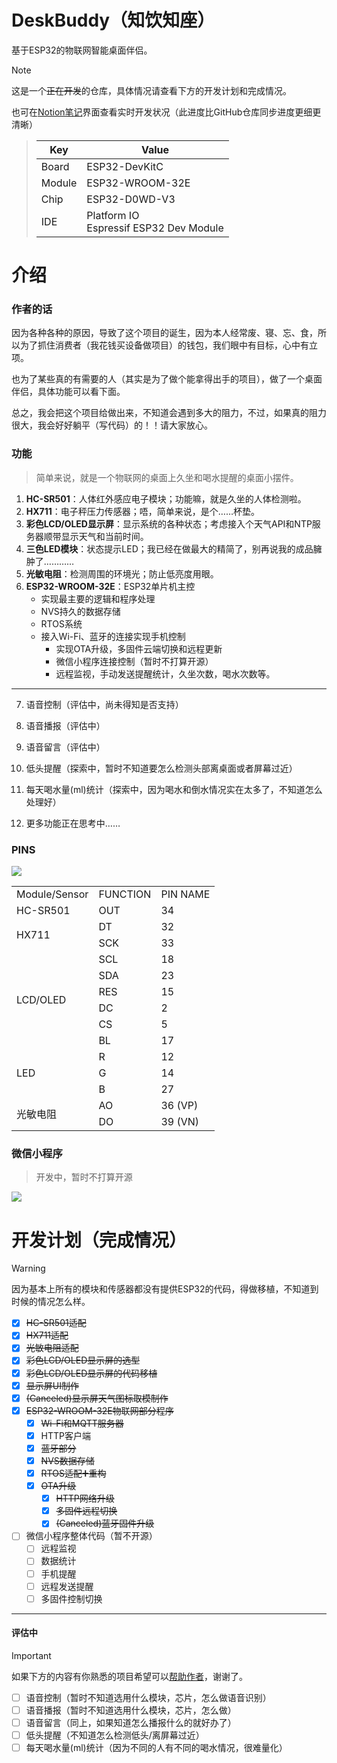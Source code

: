 # DeskBuddy（知饮知座）

基于ESP32的物联网智能桌面伴侣。

> [!NOTE]
> 这是一个~~正在开发~~的仓库，具体情况请查看下方的开发计划和完成情况。
> 
> 也可在[Notion笔记](https://systemannounce.notion.site/DeskBuddy-1423a31c61c5808896e3cd2a04a4a249)界面查看实时开发状况（此进度比GitHub仓库同步进度更细更清晰）

> | Key    | Value                                        |
> | ------ | -------------------------------------------- |
> | Board  | ESP32-DevKitC                                |
> | Module | ESP32-WROOM-32E                              |
> | Chip   | ESP32-D0WD-V3                                |
> | IDE    | Platform IO <br />Espressif ESP32 Dev Module |

# 介绍

### 作者的话

因为各种各种的原因，导致了这个项目的诞生，因为本人经常废、寝、忘、食，所以为了抓住消费者（我花钱买设备做项目）的钱包，我们眼中有目标，心中有立项。

也为了某些真的有需要的人（其实是为了做个能拿得出手的项目），做了一个桌面伴侣，具体功能可以看下面。

总之，我会把这个项目给做出来，不知道会遇到多大的阻力，不过，如果真的阻力很大，我会好好躺平（写代码）的！！请大家放心。

### 功能

> 简单来说，就是一个物联网的桌面上久坐和喝水提醒的桌面小摆件。

1. **HC-SR501**：人体红外感应电子模块；功能嘛，就是久坐的人体检测啦。
2. **HX711**：电子秤压力传感器；唔，简单来说，是个……杯垫。
3. **彩色LCD/OLED显示屏**：显示系统的各种状态；考虑接入个天气API和NTP服务器顺带显示天气和当前时间。
4. **三色LED模块**：状态提示LED；我已经在做最大的精简了，别再说我的成品臃肿了…………
5. **光敏电阻**：检测周围的环境光；防止低亮度用眼。
6. **ESP32-WROOM-32E**：ESP32单片机主控
   * 实现最主要的逻辑和程序处理
   * NVS持久的数据存储
   * RTOS系统
   * 接入Wi-Fi、蓝牙的连接实现手机控制
     * 实现OTA升级，多固件云端切换和远程更新
     * 微信小程序连接控制（暂时不打算开源）
     * 远程监视，手动发送提醒统计，久坐次数，喝水次数等。

---

7. 语音控制（评估中，尚未得知是否支持）

8. 语音播报（评估中）
9. 语音留言（评估中）
10. 低头提醒（探索中，暂时不知道要怎么检测头部离桌面或者屏幕过近）
11. 每天喝水量(ml)统计（探索中，因为喝水和倒水情况实在太多了，不知道怎么处理好）
12. 更多功能正在思考中……

### PINS

![](https://images.systemannounce.com/i/1/2024/11/esp32-devkitC-v4-pinout.webp)

<table>
    <tr>
    	<td>Module/Sensor</td>
        <td>FUNCTION</td>
        <td>PIN NAME</td>
    </tr>
    <tr>
    	<td>HC-SR501</td>
        <td>OUT</td>
        <td>34</td>
    </tr>
    <tr>
    	<td rowspan="2">HX711</td>
        <td>DT</td>
        <td>32</td>
    </tr>
    <tr>
    	<td>SCK</td>
        <td>33</td>
    </tr>
    <tr>
    	<td rowspan="6">LCD/OLED</td>
        <td>SCL</td>
        <td>18</td>
    </tr>
    <tr>
        <td>SDA</td>
        <td>23</td>
    </tr>
        <td>RES</td>
        <td>15</td>
    </tr>
        <td>DC</td>
        <td>2</td>
    </tr>
        <td>CS</td>
        <td>5</td>
    </tr>
        <td>BL</td>
        <td>17</td>
    </tr>
    <tr>
    	<td rowspan="3">LED</td>
        <td>R</td>
        <td>12</td>
    </tr>
    <tr>
        <td>G</td>
        <td>14</td>
    </tr>
    <tr>
        <td>B</td>
        <td>27</td>
    </tr>
    <tr>
        <td rowspan="2">光敏电阻</td>
        <td>AO</td>
        <td>36 (VP)</td>
    </tr>
    <tr>
        <td>DO</td>
        <td>39 (VN)</td>
    </tr>
</table>

### 微信小程序

> 开发中，暂时不打算开源

![](https://images.systemannounce.com/i/1/2024/11/image-20241124163102796.webp)

# 开发计划（完成情况）

> [!WARNING]
> 因为基本上所有的模块和传感器都没有提供ESP32的代码，得做移植，不知道到时候的情况怎么样。

- [x] ~~HC-SR501适配~~
- [x] ~~HX711适配~~
- [x] ~~光敏电阻适配~~
- [x] ~~彩色LCD/OLED显示屏的选型~~
- [x] ~~彩色LCD/OLED显示屏的代码移植~~
- [x] ~~显示屏UI制作~~
- [x] ~~(Canceled)显示屏天气图标取模制作~~
- [x] ~~ESP32-WROOM-32E物联网部分程序~~
  - [x] ~~Wi-Fi和MQTT服务器~~
  - [x] HTTP客户端
  - [x] ~~蓝牙部分~~
  - [x] ~~NVS数据存储~~
  - [x] ~~RTOS适配➕重构~~
  - [x] ~~OTA升级~~
    - [x] ~~HTTP网络升级~~
    - [x] ~~多固件远程切换~~
    - [x] ~~(Canceled)蓝牙固件升级~~
- [ ] 微信小程序整体代码（暂不开源）
  - [ ] 远程监视
  - [ ] 数据统计
  - [ ] 手机提醒
  - [ ] 远程发送提醒
  - [ ] 多固件控制切换

---

#### 评估中

> [!IMPORTANT]
> 如果下方的内容有你熟悉的项目希望可以[帮助作者](mailto:felixsana@systemannounce.com)，谢谢了。

- [ ] 语音控制（暂时不知道选用什么模块，芯片，怎么做语音识别）
- [ ] 语音播报（暂时不知道选用什么模块，芯片，怎么做）
- [ ] 语音留言（同上，如果知道怎么播报什么的就好办了）
- [ ] 低头提醒（不知道怎么检测低头/离屏幕过近）
- [ ] 每天喝水量(ml)统计（因为不同的人有不同的喝水情况，很难量化）
